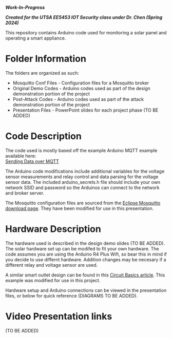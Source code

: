 ***Work-In-Progress***

***Created for the UTSA EE5453 IOT Security class under Dr. Chen (Spring 2024)***

This repository contains Arduino code used for monitoring a solar panel and operating a smart appliance.

# Folder Information
The folders are organized as such:

* Mosquitto Conf Files - Configuration files for a Mosquitto broker
* Original Demo Codes - Arduino codes used as part of the design demonstration portion of the project
* Post-Attack Codes - Arduino codes used as part of the attack demonstration portion of the project
* Presentation Files - PowerPoint slides for each project phase (TO BE ADDED)

# Code Description
The code used is mostly based off the example Arduino MQTT example available here:  
[Sending Data over MQTT](https://docs.arduino.cc/tutorials/uno-wifi-rev2/uno-wifi-r2-mqtt-device-to-device/)

The Arduino code modifications include additional variables for the voltage sensor measurements and relay control and data parsing for the voltage sensor data.  The included arduino_secrets.h file should include your own network SSID and password so the Arduinos can connect to the network and broker server.

The Mosquitto configuration files are sourced from the [Eclipse Mosquitto download page](https://mosquitto.org/download/). They have been modified for use in this presentation.

# Hardware Description
The hardware used is described in the design demo slides (TO BE ADDED).  The solar hardware set up can be modifed to fit your own hardware.  The code assumes you are using the Arduino R4 Plus Wifi, so bear this in mind if you decide to use differnt hardware.  Addition changes may be necesary if a different relay and voltage sensor are used.

A similar smart outlet design can be found in this [Circuit Basics article](https://www.circuitbasics.com/build-an-arduino-controlled-power-outlet/).  This example was modified for use in this project.

Hardware setup and Arduino connections can be viewed in the presentation files, or below for quick reference (DIAGRAMS TO BE ADDED).

# Video Presentation links
(TO BE ADDED)


